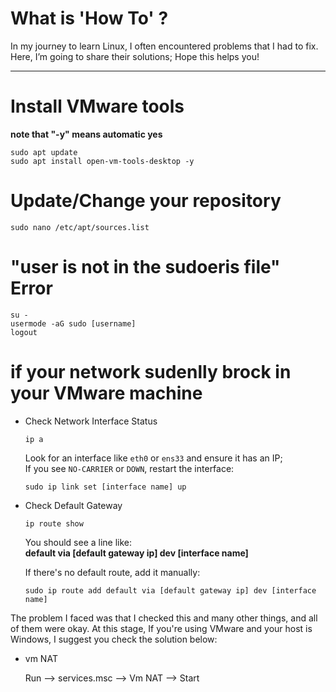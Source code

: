 # What is 'How To' ?
In my journey to learn Linux, I often encountered problems that I had to fix. Here, I’m going to share their solutions; Hope this helps you!

---
# Install VMware tools
**note that "-y" means automatic yes**

    sudo apt update
    sudo apt install open-vm-tools-desktop -y

# Update/Change your repository
    sudo nano /etc/apt/sources.list

# "user is not in the sudoeris file" Error
    su -
    usermode -aG sudo [username]
    logout

# if your network sudenlly brock in your VMware machine
- Check Network Interface Status

      ip a
  Look for an interface like `eth0` or `ens33` and ensure it has an IP;  
  If you see `NO-CARRIER` or `DOWN`, restart the interface:
  
      sudo ip link set [interface name] up

- Check Default Gateway

      ip route show

  You should see a line like:  
  **default via [default gateway ip] dev [interface name]**

  If there's no default route, add it manually:
  
      sudo ip route add default via [default gateway ip] dev [interface name]

The problem I faced was that I checked this and many other things, and all of them were okay.
At this stage, If you're using VMware and your host is Windows, I suggest you check the solution below:

- vm NAT
  
  Run --> services.msc --> Vm NAT --> Start
